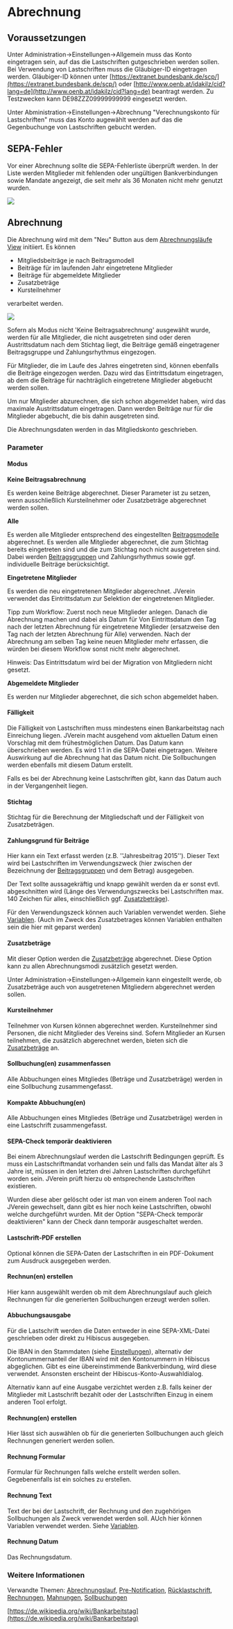 # Abrechnung

## Voraussetzungen

Unter Administration->Einstellungen->Allgemein muss das Konto eingetragen sein, auf das die Lastschriften gutgeschrieben werden sollen. Bei Verwendung von Lastschriften muss die Gläubiger-ID eingetragen werden. Gläubiger-ID können unter [https://extranet.bundesbank.de/scp/](https://extranet.bundesbank.de/scp/) oder [http://www.oenb.at/idakilz/cid?lang=de](http://www.oenb.at/idakilz/cid?lang=de) beantragt werden. Zu Testzwecken kann DE98ZZZ09999999999 eingesetzt werden.

Unter Abministration->Einstellungen->Abrechnung "Verechnungskonto für Lastschriften" muss das Konto augewählt werden auf das die Gegenbuchunge von Lastschriften gebucht werden.

## SEPA-Fehler

Vor einer Abrechnung sollte die SEPA-Fehlerliste überprüft werden. In der Liste werden Mitglieder mit fehlenden oder ungültigen Bankverbindungen sowie Mandate angezeigt, die seit mehr als 36 Monaten nicht mehr genutzt wurden.

![](img/SepaFehlerView.png)

## Abrechnung

Die Abrechnung wird mit dem "Neu" Button aus dem [Abrechnungsläufe View](abrechnungslauf.md) initiiert. Es können

* Mitgliedsbeiträge je nach Beitragsmodell
* Beiträge für im laufenden Jahr eingetretene Mitglieder
* Beiträge für abgemeldete Mitglieder
* Zusatzbeträge
* Kursteilnehmer

verarbeitet werden.

![](img/AbrechnungView.png)

Sofern als Modus nicht 'Keine Beitragsabrechnung' ausgewählt wurde, werden für alle Mitglieder, die nicht ausgetreten sind oder deren Austrittsdatum nach dem Stichtag liegt, die Beiträge gemäß eingetragener Beitragsgruppe und Zahlungsrhythmus eingezogen.

Für Mitglieder, die im Laufe des Jahres eingetreten sind, können ebenfalls die Beiträge eingezogen werden. Dazu wird das Eintrittsdatum eingetragen, ab dem die Beiträge für nachträglich eingetretene Mitglieder abgebucht werden sollen.

Um nur Mitglieder abzurechnen, die sich schon abgemeldet haben, wird das maximale Austrittsdatum eingetragen. Dann werden Beiträge nur für die Mitglieder abgebucht, die bis dahin ausgetreten sind.

Die Abrechnungsdaten werden in das Mitgliedskonto geschrieben.

### Parameter

#### Modus <a href="#abrechnungsmodus" id="abrechnungsmodus"></a>

**Keine Beitragsabrechnung**

Es werden keine Beiträge abgerechnet. Dieser Parameter ist zu setzen, wenn ausschließlich Kursteilnehmer oder Zusatzbeträge abgerechnet werden sollen.

**Alle**

Es werden alle Mitglieder entsprechend des eingestellten [Beitragsmodelle](../../../allgemein/beitragsmodelle.md) abgerechnet. Es werden alle Mitglieder abgerechnet, die zum Stichtag bereits eingetreten sind und die zum Stichtag noch nicht ausgetreten sind. Dabei werden [Beitragsgruppen](../administration/mitglieder/beitragsgruppen.md) und Zahlungsrhythmus sowie ggf. individuelle Beiträge berücksichtigt.

**Eingetretene Mitglieder**

Es werden die neu eingetretenen Mitglieder abgerechnet. JVerein verwendet das Eintrittsdatum zur Selektion der eingetretenen Mitglieder.

Tipp zum Workflow: Zuerst noch neue Mitglieder anlegen. Danach die Abrechnung machen und dabei als Datum für Von Eintrittsdatum den Tag nach der letzten Abrechnung für eingetretene Mitglieder (ersatzweise den Tag nach der letzten Abrechnung für Alle) verwenden. Nach der Abrechnung am selben Tag keine neuen Mitglieder mehr erfassen, die würden bei diesem Workflow sonst nicht mehr abgerechnet.

Hinweis: Das Eintrittsdatum wird bei der Migration von Mitgliedern nicht gesetzt.

**Abgemeldete Mitglieder**

Es werden nur Mitglieder abgerechnet, die sich schon abgemeldet haben.

#### Fälligkeit

Die Fälligkeit von Lastschriften muss mindestens einen Bankarbeitstag nach Einreichung liegen. JVerein macht ausgehend vom aktuellen Datum einen Vorschlag mit dem frühestmöglichen Datum. Das Datum kann überschrieben werden. Es wird 1:1 in die SEPA-Datei eingetragen. Weitere Auswirkung auf die Abrechnung hat das Datum nicht. Die Sollbuchungen werden ebenfalls mit diesem Datum erstellt.

Falls es bei der Abrechnung keine Lastschriften gibt, kann das Datum auch in der Vergangenheit liegen.

#### Stichtag

Stichtag für die Berechnung der Mitgliedschaft und der Fälligkeit von Zusatzbeträgen.

#### Zahlungsgrund für Beiträge

Hier kann ein Text erfasst werden (z.B. ''Jahresbeitrag 2015''). Dieser Text wird bei Lastschriften im Verwendungszweck (hier zwischen der Bezeichnung der [Beitragsgruppen](../administration/mitglieder/beitragsgruppen.md) und dem Betrag) ausgegeben.

Der Text sollte aussagekräftig und knapp gewählt werden da er sonst evtl. abgeschnitten wird (Länge des Verwendungszwecks bei Lastschriften max. 140 Zeichen für alles, einschließlich ggf. [Zusatzbeträge](../mitglieder/zusatzbetrage.md)).

Für den Verwendungszeck können auch Variablen verwendet werden. Siehe [Variablen](../../../sonstiges/variable.md). (Auch im Zweck des Zusatzbetrages können Variablen enthalten sein die hier mit geparst werden)

#### Zusatzbeträge

Mit dieser Option werden die [Zusatzbeträge](../mitglieder/zusatzbetrage.md) abgerechnet. Diese Option kann zu allen Abrechnungsmodi zusätzlich gesetzt werden.

Unter Administration->Einstellungen->Allgemein kann eingestellt werde, ob Zusatzbeträge auch von ausgetretenen Mitgliedern abgerechnet werden sollen.

#### Kursteilnehmer

Teilnehmer von Kursen können abgerechnet werden. Kursteilnehmer sind Personen, die nicht Mitglieder des Vereins sind. Sofern Mitglieder an Kursen teilnehmen, die zusätzlich abgerechnet werden, bieten sich die [Zusatzbeträge](../mitglieder/zusatzbetrage.md) an.

#### Sollbuchung(en) zusammenfassen

Alle Abbuchungen eines Mitgliedes (Beträge und Zusatzbeträge) werden in eine Sollbuchung zusammengefasst.

#### Kompakte Abbuchung(en)

Alle Abbuchungen eines Mitgliedes (Beträge und Zusatzbeträge) werden in eine Lastschrift zusammengefasst.

#### SEPA-Check temporär deaktivieren

Bei einem Abrechnungslauf werden die Lastschrift Bedingungen geprüft. Es muss ein Lastschriftmandat vorhanden sein und falls das Mandat älter als 3 Jahre ist, müssen in den letzten drei Jahren Lastschriften durchgeführt worden sein. JVerein prüft hierzu ob entsprechende Lastschriften existieren.

Wurden diese aber gelöscht oder ist man von einem anderen Tool nach JVerein gewechselt, dann gibt es hier noch keine Lastschriften, obwohl welche durchgeführt wurden. Mit der Option "SEPA-Check temporär deaktivieren" kann der Check dann temporär ausgeschaltet werden.

#### Lastschrift-PDF erstellen

Optional können die SEPA-Daten der Lastschriften in ein PDF-Dokument zum Ausdruck ausgegeben werden.

#### Rechnun(en) erstellen

Hier kann ausgewählt werden ob mit dem Abrechnungslauf auch gleich Rechnungen für die generierten Sollbuchungen erzeugt werden sollen.

#### Abbuchungsausgabe

Für die Lastschrift werden die Daten entweder in eine SEPA-XML-Datei geschrieben oder direkt zu Hibiscus ausgegeben.

Die IBAN in den Stammdaten (siehe [Einstellungen](../administration/einstellungen/allgemein.md)), alternativ der Kontonummernanteil der IBAN wird mit den Kontonummern in Hibiscus abgeglichen. Gibt es eine übereinstimmende Bankverbindung, wird diese verwendet. Ansonsten erscheint der Hibiscus-Konto-Auswahldialog.

Alternativ kann auf eine Ausgabe verzichtet werden z.B. falls keiner der Mitglieder mit Lastschrift bezahlt oder der Lastschriften Einzug in einem anderen Tool erfolgt.

#### Rechnung(en) erstellen

Hier lässt sich auswählen ob für die generierten Sollbuchungen auch gleich Rechnungen generiert werden sollen.

#### Rechnung Formular

Formular für Rechnungen falls welche erstellt werden sollen. Gegebenenfalls ist ein solches zu erstellen.

#### Rechnung Text

Text der bei der Lastschrift, der Rechnung und den zugehörigen Sollbuchungen als Zweck verwendet werden soll. AUch hier können Variablen verwendet werden. Siehe [Variablen](../../../sonstiges/variable.md).

#### Rechnung Datum

Das Rechnungsdatum.

### Weitere Informationen

Verwandte Themen: [Abrechnungslauf](abrechnungslauf.md), [Pre-Notification](../druckmail/pre-notification.md), [Rücklastschrift](rucklastschrift.md), [Rechnungen](../druckmail/rechnungen.md), [Mahnungen](../druckmail/mahnungen.md), [Sollbuchungen](../mitglieder/mitgliedskonto.md)

[https://de.wikipedia.org/wiki/Bankarbeitstag](https://de.wikipedia.org/wiki/Bankarbeitstag)
